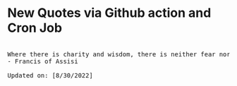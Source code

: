 # New Quotes via Github action and Cron Job

<pre>
<!-- #quote -->
Where there is charity and wisdom, there is neither fear nor ignorance.
- Francis of Assisi

Updated on: [8/30/2022]
<!-- #quoteEnd -->
</pre>
